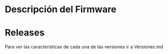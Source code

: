 # Descripción del Firmware



# Releases
Para ver las características de cada una de las versiones ir a Versiones.md
